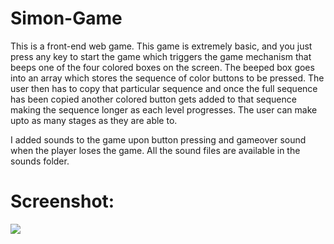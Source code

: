 # Simon-Game
This is a front-end web game. This game is extremely basic, and you just press any key to start the game which triggers the game mechanism that beeps one of the four colored boxes on the screen. The beeped box goes into an array which stores the sequence of color buttons to be pressed. The user then has to copy that particular sequence and once the full sequence has been copied another colored button gets added to that sequence making the sequence longer as each level progresses. The user can make upto as many stages as they are able to. 

I added sounds to the game upon button pressing and gameover sound when the player loses the game. All the sound files are available in the sounds folder.

# Screenshot:
![](https://sai-kumar-kanuri.github.io/Simon-Game/)
